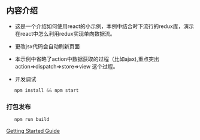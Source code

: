 ## 内容介绍
*  这是一个介绍如何使用react的小示例，本例中结合时下流行的redux库，演示
   在react中怎么利用redux实现单向数据流。
*  更改jsx代码会自动刷新页面
*  本示例中省略了action中数据获取的过程（比如ajax),重点突出action=>dispatch=>store=>view 这个过程。

* 开发调试
```javascript 
   npm install && npm start
```

### 打包发布

```javascript 
   npm run build
```
[Getting Started Guide](http://www.tutorialspoint.com/reactjs/index.htm)